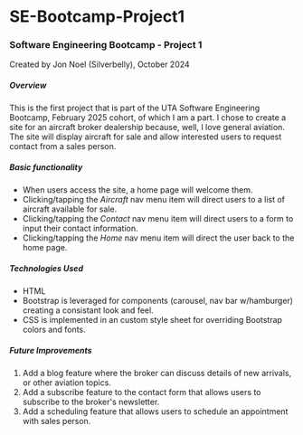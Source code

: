# SE-Bootcamp-Project1

### Software Engineering Bootcamp - Project 1

Created by Jon Noel (Silverbelly), October 2024

##### Overview

This is the first project that is part of the UTA Software Engineering Bootcamp,
February 2025 cohort, of which I am a part. I chose to create a site for an
aircraft broker dealership because, well, I love general aviation. The site will
display aircraft for sale and allow interested users to request contact from a
sales person.

##### Basic functionality
- When users access the site, a home page will welcome them.
- Clicking/tapping the *Aircraft* nav menu item will direct users to a list of aircraft available for sale.
- Clicking/tapping the *Contact* nav menu item will direct users to a form to input their contact information.
- Clicking/tapping the *Home* nav menu item will direct the user back to the home page.

##### Technologies Used

- HTML
- Bootstrap is leveraged for components (carousel, nav bar w/hamburger) creating a consistant look and feel.
- CSS is implemented in an custom style sheet for overriding Bootstrap colors and fonts.

##### Future Improvements
1. Add a blog feature where the broker can discuss details of new arrivals, or other aviation topics.
2. Add a subscribe feature to the contact form that allows users to subscribe to the broker's newsletter.
3. Add a scheduling feature that allows users to schedule an appointment with sales person.
